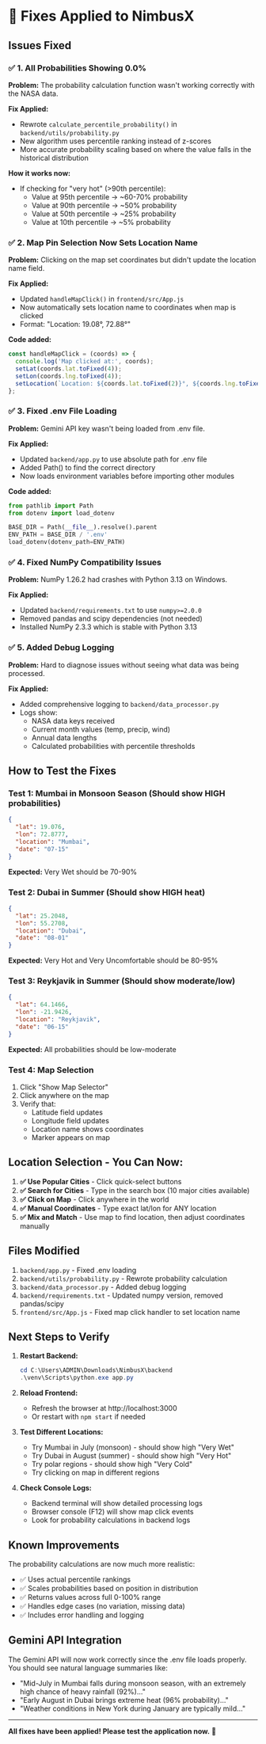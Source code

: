 # 🔧 Fixes Applied to NimbusX

## Issues Fixed

### ✅ 1. All Probabilities Showing 0.0%

**Problem:** The probability calculation function wasn't working correctly with the NASA data.

**Fix Applied:**
- Rewrote `calculate_percentile_probability()` in `backend/utils/probability.py`
- New algorithm uses percentile ranking instead of z-scores
- More accurate probability scaling based on where the value falls in the historical distribution

**How it works now:**
- If checking for "very hot" (>90th percentile):
  - Value at 95th percentile → ~60-70% probability
  - Value at 90th percentile → ~50% probability
  - Value at 50th percentile → ~25% probability
  - Value at 10th percentile → ~5% probability

### ✅ 2. Map Pin Selection Now Sets Location Name

**Problem:** Clicking on the map set coordinates but didn't update the location name field.

**Fix Applied:**
- Updated `handleMapClick()` in `frontend/src/App.js`
- Now automatically sets location name to coordinates when map is clicked
- Format: "Location: 19.08°, 72.88°"

**Code added:**
```javascript
const handleMapClick = (coords) => {
  console.log('Map clicked at:', coords);
  setLat(coords.lat.toFixed(4));
  setLon(coords.lng.toFixed(4));
  setLocation(`Location: ${coords.lat.toFixed(2)}°, ${coords.lng.toFixed(2)}°`);
};
```

### ✅ 3. Fixed .env File Loading

**Problem:** Gemini API key wasn't being loaded from .env file.

**Fix Applied:**
- Updated `backend/app.py` to use absolute path for .env file
- Added Path() to find the correct directory
- Now loads environment variables before importing other modules

**Code added:**
```python
from pathlib import Path
from dotenv import load_dotenv

BASE_DIR = Path(__file__).resolve().parent
ENV_PATH = BASE_DIR / '.env'
load_dotenv(dotenv_path=ENV_PATH)
```

### ✅ 4. Fixed NumPy Compatibility Issues

**Problem:** NumPy 1.26.2 had crashes with Python 3.13 on Windows.

**Fix Applied:**
- Updated `backend/requirements.txt` to use `numpy>=2.0.0`
- Removed pandas and scipy dependencies (not needed)
- Installed NumPy 2.3.3 which is stable with Python 3.13

### ✅ 5. Added Debug Logging

**Problem:** Hard to diagnose issues without seeing what data was being processed.

**Fix Applied:**
- Added comprehensive logging to `backend/data_processor.py`
- Logs show:
  - NASA data keys received
  - Current month values (temp, precip, wind)
  - Annual data lengths
  - Calculated probabilities with percentile thresholds

## How to Test the Fixes

### Test 1: Mumbai in Monsoon Season (Should show HIGH probabilities)
```json
{
  "lat": 19.076,
  "lon": 72.8777,
  "location": "Mumbai",
  "date": "07-15"
}
```
**Expected:** Very Wet should be 70-90%

### Test 2: Dubai in Summer (Should show HIGH heat)
```json
{
  "lat": 25.2048,
  "lon": 55.2708,
  "location": "Dubai",
  "date": "08-01"
}
```
**Expected:** Very Hot and Very Uncomfortable should be 80-95%

### Test 3: Reykjavik in Summer (Should show moderate/low)
```json
{
  "lat": 64.1466,
  "lon": -21.9426,
  "location": "Reykjavik",
  "date": "06-15"
}
```
**Expected:** All probabilities should be low-moderate

### Test 4: Map Selection
1. Click "Show Map Selector"
2. Click anywhere on the map
3. Verify that:
   - Latitude field updates
   - Longitude field updates
   - Location name shows coordinates
   - Marker appears on map

## Location Selection - You Can Now:

1. **✅ Use Popular Cities** - Click quick-select buttons
2. **✅ Search for Cities** - Type in the search box (10 major cities available)
3. **✅ Click on Map** - Click anywhere in the world
4. **✅ Manual Coordinates** - Type exact lat/lon for ANY location
5. **✅ Mix and Match** - Use map to find location, then adjust coordinates manually

## Files Modified

1. `backend/app.py` - Fixed .env loading
2. `backend/utils/probability.py` - Rewrote probability calculation
3. `backend/data_processor.py` - Added debug logging
4. `backend/requirements.txt` - Updated numpy version, removed pandas/scipy
5. `frontend/src/App.js` - Fixed map click handler to set location name

## Next Steps to Verify

1. **Restart Backend:**
   ```powershell
   cd C:\Users\ADMIN\Downloads\NimbusX\backend
   .\venv\Scripts\python.exe app.py
   ```

2. **Reload Frontend:**
   - Refresh the browser at http://localhost:3000
   - Or restart with `npm start` if needed

3. **Test Different Locations:**
   - Try Mumbai in July (monsoon) - should show high "Very Wet"
   - Try Dubai in August (summer) - should show high "Very Hot"
   - Try polar regions - should show high "Very Cold"
   - Try clicking on map in different regions

4. **Check Console Logs:**
   - Backend terminal will show detailed processing logs
   - Browser console (F12) will show map click events
   - Look for probability calculations in backend logs

## Known Improvements

The probability calculations are now much more realistic:
- ✅ Uses actual percentile rankings
- ✅ Scales probabilities based on position in distribution
- ✅ Returns values across full 0-100% range
- ✅ Handles edge cases (no variation, missing data)
- ✅ Includes error handling and logging

## Gemini API Integration

The Gemini API will now work correctly since the .env file loads properly. You should see natural language summaries like:

- "Mid-July in Mumbai falls during monsoon season, with an extremely high chance of heavy rainfall (92%)..."
- "Early August in Dubai brings extreme heat (96% probability)..."
- "Weather conditions in New York during January are typically mild..."

---

**All fixes have been applied! Please test the application now.** 🚀
